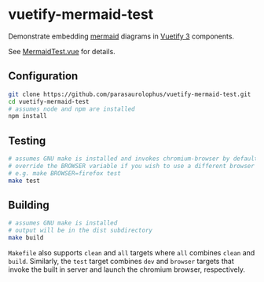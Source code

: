 # vuetify-mermaid-test

Demonstrate embedding [mermaid](https://mermaid.js.org/) diagrams in [Vuetify
3](https://vuetifyjs.com/) components.

See [MermaidTest.vue](./src/components/MermaidTest.vue) for details.

## Configuration

```bash
git clone https://github.com/parasaurolophus/vuetify-mermaid-test.git
cd vuetify-mermaid-test
# assumes node and npm are installed
npm install
```

## Testing

```bash
# assumes GNU make is installed and invokes chromium-browser by default
# override the BROWSER variable if you wish to use a different browser
# e.g. make BROWSER=firefox test
make test
```

## Building

```bash
# assumes GNU make is installed
# output will be in the dist subdirectory
make build
```

`Makefile` also supports `clean` and `all` targets where `all` combines `clean`
and `build`. Similarly, the `test` target combines `dev` and `browser` targets
that invoke the built in server and launch the chromium browser, respectively.
